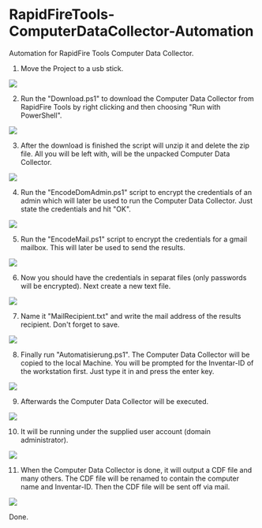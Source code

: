 # RapidFireTools-ComputerDataCollector-Automation
Automation for RapidFire Tools Computer Data Collector.

1. Move the Project to a usb stick.
<img src="./Images/1.png"/>

2. Run the "Download.ps1" to download the Computer Data Collector from RapidFire Tools by right clicking and then choosing "Run with PowerShell".
<img src="./Images/2.png"/>

3. After the download is finished the script will unzip it and delete the zip file. All you will be left with, will be the unpacked Computer Data Collector.
<img src="./Images/3.png"/>

4. Run the "EncodeDomAdmin.ps1" script to encrypt the credentials of an admin which will later be used to run the Computer Data Collector. Just state the credentials and hit "OK".
<img src="./Images/4.png"/>

5. Run the "EncodeMail.ps1" script to encrypt the credentials for a gmail mailbox. This will later be used to send the results.
<img src="./Images/5.png"/>

6. Now you should have the credentials in separat files (only passwords will be encrypted). Next create a new text file.
<img src="./Images/6.png"/>

7. Name it "MailRecipient.txt" and write the mail address of the results recipient. Don't forget to save.
<img src="./Images/7.png"/>

8. Finally run "Automatisierung.ps1". The Computer Data Collector will be copied to the local Machine. You will be prompted for the Inventar-ID of the workstation first. Just type it in and press the enter key.
<img src="./Images/8.png"/>

9. Afterwards the Computer Data Collector will be executed.
<img src="./Images/9.png"/>

10. It will be running under the supplied user account (domain administrator).
<img src="./Images/10.png"/>

11. When the Computer Data Collector is done, it will output a CDF file and many others. The CDF file will be renamed to contain the computer name and Inventar-ID. Then the CDF file will be sent off via mail.
<img src="./Images/11.png"/>

Done.
